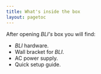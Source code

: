 ```yaml
---
title: What's inside the box
layout: pagetoc
---
```


After opening _BLI's_ box you will find:

+ _BLI_ hardware.
+ Wall bracket for _BLI_.
+ AC power supply.
+ Quick setup guide.
